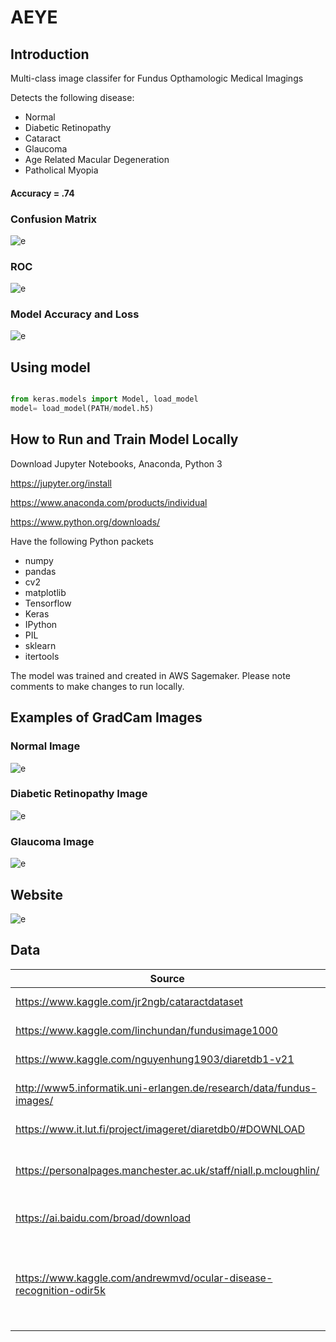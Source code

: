 # AEYE
## Introduction 
Multi-class image classifer for Fundus Opthamologic Medical Imagings

Detects the following disease:
* Normal
* Diabetic Retinopathy 
* Cataract
* Glaucoma
* Age Related Macular Degeneration
* Patholical Myopia
#### Accuracy = .74

### Confusion Matrix 
![e](images/conf_mat.png)

### ROC 
![e](images/roc.png)

### Model Accuracy and Loss
![e](images/acc_loss.png)


## Using model 

```python

from keras.models import Model, load_model
model= load_model(PATH/model.h5)
```

## How to Run and Train Model Locally 

Download Jupyter Notebooks, Anaconda, Python 3 

https://jupyter.org/install

https://www.anaconda.com/products/individual

https://www.python.org/downloads/

Have the following Python packets 
* numpy 
* pandas 
* cv2
* matplotlib
* Tensorflow
* Keras 
* IPython 
* PIL 
* sklearn
* itertools

The model was trained and created in AWS Sagemaker. Please note comments to make changes to run locally. 

## Examples of GradCam Images 

### Normal Image 
![e](GradCam_Examples/Normal.png)

### Diabetic Retinopathy Image
![e](GradCam_Examples/Diabetes.png)

### Glaucoma Image 
![e](GradCam_Examples/Glaucoma.png)


## Website 
![e](images/website.png)

## Data

 Source | Diease 
  --- | --- 
 | https://www.kaggle.com/jr2ngb/cataractdataset | Cataracts, Glaucoma |
 | https://www.kaggle.com/linchundan/fundusimage1000 | Myopia, AMD |
 | https://www.kaggle.com/nguyenhung1903/diaretdb1-v21 | Diabetic Retinopathy |
 | http://www5.informatik.uni-erlangen.de/research/data/fundus-images/ | Diabetic Retinopathy, Glaucoma |
 | https://www.it.lut.fi/project/imageret/diaretdb0/#DOWNLOAD | Diabetic Retinopathy |
 | https://personalpages.manchester.ac.uk/staff/niall.p.mcloughlin/ | Glaucoma, Diabetic Retinopathy, AMD|
 | https://ai.baidu.com/broad/download | AMD, Glaucoma, Myopia | 
 |https://www.kaggle.com/andrewmvd/ocular-disease-recognition-odir5k|Diabetic Retinopathy, Normal, Cataract, Glaucoma, AMD, Myopia|


  
  
  

